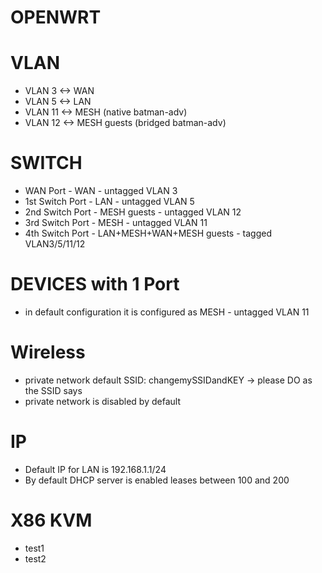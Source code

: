 # OPENWRT  
 # VLAN

- VLAN  3 <-> WAN
- VLAN  5 <-> LAN
- VLAN 11 <-> MESH (native batman-adv)
- VLAN 12 <-> MESH guests (bridged batman-adv)

 # SWITCH
 - WAN Port - WAN - untagged VLAN 3
 - 1st Switch Port - LAN - untagged VLAN 5
 - 2nd Switch Port - MESH guests - untagged VLAN 12
 - 3rd Switch Port - MESH - untagged VLAN 11
 - 4th Switch Port - LAN+MESH+WAN+MESH guests - tagged VLAN3/5/11/12

 # DEVICES with 1 Port
 - in default configuration it is configured as MESH - untagged VLAN 11

 # Wireless
 - private network default SSID: changemySSIDandKEY -> please DO as the SSID says
 - private network is disabled by default

 # IP
 - Default IP for LAN is 192.168.1.1/24
 - By default DHCP server is enabled leases between 100 and 200

# X86 KVM
 - test1
 - test2
